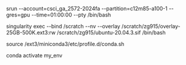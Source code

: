 srun --account=csci_ga_2572-2024fa --partition=c12m85-a100-1 --gres=gpu --time=01:00:00 --pty /bin/bash

singularity exec --bind /scratch --nv --overlay /scratch/zg915/overlay-25GB-500K.ext3:rw /scratch/zg915/ubuntu-20.04.3.sif /bin/bash

source /ext3/miniconda3/etc/profile.d/conda.sh

conda activate my_env